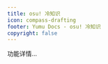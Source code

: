 ```yaml
---
title: osu! 冷知识
icon: compass-drafting
footer: Yumu Docs - osu! 冷知识
copyright: false
---
```

功能详情...
